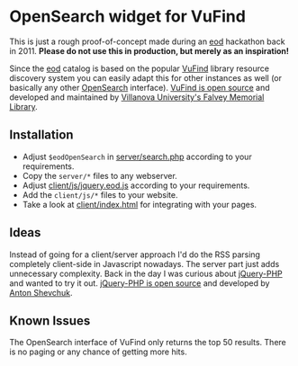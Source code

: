 OpenSearch widget for VuFind
============================

This is just a rough proof-of-concept made during an [eod](https://books2ebooks.eu) hackathon back in 2011. **Please do not use this in production, but merely as an inspiration!**

Since the [eod](https://books2ebooks.eu) catalog is based on the popular [VuFind](https://vufind.org) library resource discovery system you can easily adapt this for other instances as well (or basically any other [OpenSearch](http://www.opensearch.org) interface). [VuFind is open source](https://github.com/vufind-org/vufind) and developed and maintained by [Villanova University's Falvey Memorial Library](https://www.library.villanova.edu/).

Installation
------------

- Adjust `$eodOpenSearch` in [server/search.php](server/search.php) according to your requirements.
- Copy the `server/*` files to any webserver.
- Adjust [client/js/jquery.eod.js](client/js/jquery.eod.js) according to your requirements.
- Add the `client/js/*` files to your website.
- Take a look at [client/index.html](client/index.html) for integrating with your pages.

Ideas
-----

Instead of going for a client/server approach I'd do the RSS parsing completely client-side in Javascript nowadays. The server part just adds unnecessary complexity. Back in the day I was curious about [jQuery-PHP](http://jquery.hohli.com/) and wanted to try it out. [jQuery-PHP is open source](https://code.google.com/archive/p/jquery-php/) and developed by [Anton Shevchuk](http://anton.shevchuk.name/).

Known Issues
------------

The OpenSearch interface of VuFind only returns the top 50 results. There is no paging or any chance of getting more hits.
